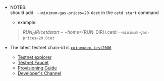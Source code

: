 - NOTES: <br> should add ` --minimum-gas-prices=20.0cet` in the `cetd start` command
  - example: <br> 
  > ${RUN_DIR}/cetd start --home=${RUN_DIR}/.cetd `--minimum-gas-prices=20.0cet` <br>


- The latest testnet chain-id is [`coinexdex-test2006`](https://github.com/coinexchain/testnets/tree/master/coinexdex-test2006)
  - [Testnet explorer](https://testnet.coinex.org/)
  - [Testnet Faucet](http://18.228.254.51/)
  - [Provisioning Guide](https://github.com/coinexchain/devops/blob/master/README.md)
  - [Developer's Channel](https://join.slack.com/t/coinexchain/shared_invite/enQtNzA0NjU5ODc3MjM0LTk3NWUzMDA2YmU0NTc5MDg2NDI3NmRjM2VkNzYzNjIyZWM0NzZhMWIwMWQxNGJjNmI3NjVkZWIxZWUwNjJmYTI)
